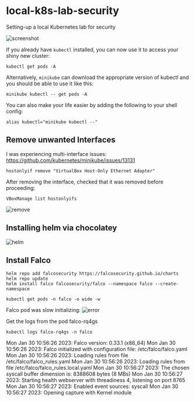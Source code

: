 # local-k8s-lab-security
Setting-up a local Kubernetes lab for security  <br/>

![screenshot](https://github.com/nigeldouglas-itcarlow/local-k8s-lab-security/assets/126002808/1f5d3859-7c39-4f25-b464-252b88fce8aa)

If you already have ```kubectl``` installed, you can now use it to access your shiny new cluster:
```
kubectl get pods -A
```
Alternatively, ```minikube``` can download the appropriate version of kubectl and you should be able to use it like this:
```
minikube kubectl -- get pods -A
```
You can also make your life easier by adding the following to your shell config:
```
alias kubectl="minikube kubectl --"
```
## Remove unwanted Interfaces

I was experiencing multi-interface issues: <br/>
https://github.com/kubernetes/minikube/issues/13131
```
hostonlyif remove "VirtualBox Host-Only Ethernet Adapter"
```
After removing the interface, checked that it was removed before proceeding:
```
VBoxManage list hostonlyifs
```

![remove](https://github.com/nigeldouglas-itcarlow/local-k8s-lab-security/assets/126002808/079b4db4-bdb5-48d7-a1eb-26f334b0dca9)

## Installing helm via chocolatey

![helm](https://github.com/nigeldouglas-itcarlow/local-k8s-lab-security/assets/126002808/2ff6b904-9b35-44ff-8c0d-94335a638b54)

## Install Falco
```
helm repo add falcosecurity https://falcosecurity.github.io/charts
helm repo update
helm install falco falcosecurity/falco --namespace falco --create-namespace
```

```
kubectl get pods -n falco -o wide -w
```

Falco pod was slow initializing:
![error](https://github.com/nigeldouglas-itcarlow/local-k8s-lab-security/assets/126002808/1ba52ff4-19cc-4c41-a25d-d8dbaf76bb91)


Get the logs from the pod falco-rq4gs
```
kubectl logs falco-rq4gs -n falco
```

Mon Jan 30 10:56:26 2023: Falco version: 0.33.1 (x86_64)
Mon Jan 30 10:56:26 2023: Falco initialized with configuration file: /etc/falco/falco.yaml
Mon Jan 30 10:56:26 2023: Loading rules from file /etc/falco/falco_rules.yaml
Mon Jan 30 10:56:26 2023: Loading rules from file /etc/falco/falco_rules.local.yaml
Mon Jan 30 10:56:27 2023: The chosen syscall buffer dimension is: 8388608 bytes (8 MBs)
Mon Jan 30 10:56:27 2023: Starting health webserver with threadiness 4, listening on port 8765
Mon Jan 30 10:56:27 2023: Enabled event sources: syscall
Mon Jan 30 10:56:27 2023: Opening capture with Kernel module
